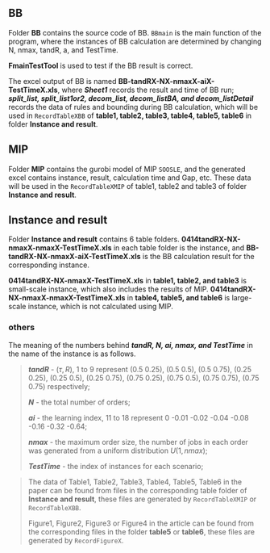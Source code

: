 ##  BB
Folder __BB__ contains the source code of BB. `BBmain` is the main function of the program, where the instances of BB calculation are determined by changing N, nmax, tandR, a, and TestTime.

__FmainTestTool__ is used to test if the BB result is correct.

The excel output of BB is named __BB-tandRX-NX-nmaxX-aiX-TestTimeX.xls__, where ***Sheet1*** records the result and time of BB run; ***split_list, split_list1or2, decom_list, decom_listBA, and decom_listDetail*** records the data of rules and bounding during BB calculation, which will be used in `RecordTableXBB` of __table1, table2, table3, table4, table5, table6__ in folder __Instance and result__.

## MIP
Folder __MIP__ contains the gurobi model of MIP `SOOSLE`, and the generated excel contains instance, result, calculation time and Gap, etc. These data will be used in the `RecordTableXMIP` of table1, table2 and table3 of folder __Instance and result__.

## Instance and result
Folder __Instance and result__ contains 6 table folders. __0414tandRX-NX-nmaxX-nmaxX-TestTimeX.xls__ in each table folder is the instance, and __BB-tandRX-NX-nmaxX-aiX-TestTimeX.xls__ is the BB calculation result for the corresponding instance.

__0414tandRX-NX-nmaxX-TestTimeX.xls__ in __table1, table2, and table3__ is small-scale instance, which also includes the results of MIP. __0414tandRX-NX-nmaxX-nmaxX-TestTimeX.xls__ in __table4, table5, and table6__ is large-scale instance, which is not calculated using MIP.

### others
The meaning of the numbers behind ***tandR, N, ai, nmax, and TestTime*** in the name of the instance is as follows.

> ***tandR*** - $(\tau,R)$, 1 to 9 represent (0.5 0.25), (0.5 0.5), (0.5 0.75), (0.25 0.25), (0.25 0.5), (0.25 0.75), (0.75 0.25), (0.75 0.5), (0.75 0.75), (0.75 0.75) respectively;
> 
> ***N*** - the total number of orders;
> 
> ***ai*** - the learning index, 11 to 18 represent 0 -0.01 -0.02 -0.04 -0.08 -0.16 -0.32 -0.64;
> 
> ***nmax*** - the maximum order size, the number of jobs in each order was generated from a uniform distribution $U(1, nmax)$;
> 
> ***TestTime*** - the index of instances for each scenario;

> The data of Table1, Table2, Table3, Table4, Table5, Table6 in the paper can be found from files in the corresponding table folder of __Instance and result__, these files are generated by `RecordTableXMIP` or `RecordTableXBB`.
> 
> Figure1, Figure2, Figure3 or Figure4 in the article can be found from the corresponding files in the folder __table5__ or __table6__, these files are generated by `RecordFigureX`.
